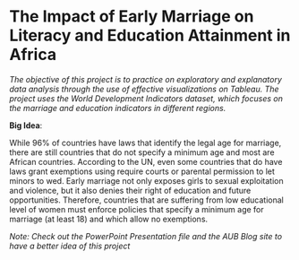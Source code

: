 # The Impact of Early Marriage on Literacy and Education Attainment in Africa
_The objective of this project is to practice on exploratory and explanatory data analysis through the use of effective visualizations on Tableau. The project uses the World Development Indicators dataset, which focuses on the marriage and education indicators in different regions._


**Big Idea**:

While 96% of countries have laws that identify the legal age for marriage, there are still countries that do not specify a minimum age and most are African countries. According to the UN, even some countries that do have laws grant exemptions using require courts or parental permission to let minors to wed.  Early marriage not only exposes girls to sexual exploitation and violence, but it also denies their right of education and future opportunities. Therefore, countries that are suffering from low educational level of women must enforce policies that specify a minimum age for marriage (at least 18) and which allow no exemptions.

_Note: Check out the PowerPoint Presentation file and the AUB Blog site to have a better idea of this project_
